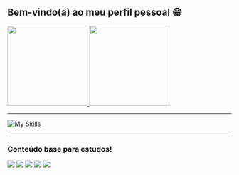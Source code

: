 ## Bem-vindo(a) ao meu perfil pessoal 😁

 <div>
   <a href="https://github.com/leoo-tech">
   <img height="180em" src="https://github-readme-stats.vercel.app/api?username=leoo-tech&show_icons=true&theme=tokyonight&include_all_commits=true&count_private=true"/>
   <img height="180em" src="https://github-readme-stats.vercel.app/api/top-langs/?username=leoo-tech&layout=compact&langs_count=6&theme=tokyonight"/>
</div>
    
<hr />
    
[![My Skills](https://skillicons.dev/icons?i=react,nodejs,python,mysql,git,kubernetes,docker,linux,azure,aws&perline=5)](https://skillicons.dev) 
<br>
<hr />
 
### Conteúdo base para estudos!
 
<div> 
  <a href="https://www.youtube.com/@freecodecamp" target="_blank"><img src="https://img.shields.io/badge/YouTube-FF0000?style=for-the-badge&logo=youtube&logoColor=white" target="_blank"></a>
  <a href="https://instagram.com/devemdobro" target="_blank"><img src="https://img.shields.io/badge/-Instagram-%23E4405F?style=for-the-badge&logo=instagram&logoColor=white" target="_blank"></a>
  <a href="https://discord.gg/5DVhGKVf4h" target="_blank"><img src="https://img.shields.io/badge/Discord-7289DA?style=for-the-badge&logo=discord&logoColor=white" target="_blank"></a> 
  <a href = "mailto:leoonematrix@gmail.com"><img src="https://img.shields.io/badge/-Gmail-%23333?style=for-the-badge&logo=gmail&logoColor=white" target="_blank"></a>
  <a href="https://www.linkedin.com/in/leonardo-costa-dev97/" target="_blank"><img src="https://img.shields.io/badge/-LinkedIn-%230077B5?style=for-the-badge&logo=linkedin&logoColor=white" target="_blank"></a>
</div>
